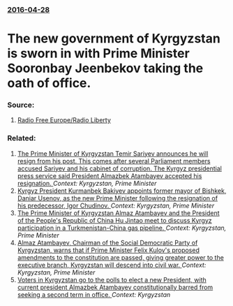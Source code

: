 ### [2016-04-28](/news/2016/04/28/index.md)

# The new government of Kyrgyzstan is sworn in with Prime Minister Sooronbay Jeenbekov taking the oath of office. 




### Source:

1. [Radio Free Europe/Radio Liberty](http://www.rferl.org/content/kyrgyzstan-new-government-oath-of-office/27704204.html)

### Related:

1. [The Prime Minister of Kyrgyzstan Temir Sariyev announces he will resign from his post. This comes after several Parliament members accused Sariyev and his cabinet of corruption. The Kyrgyz presidential press service said President Almazbek Atambayev accepted his resignation. ](/news/2016/04/11/the-prime-minister-of-kyrgyzstan-temir-sariyev-announces-he-will-resign-from-his-post-this-comes-after-several-parliament-members-accused-s.md) _Context: Kyrgyzstan, Prime Minister_
2. [ Kyrgyz President Kurmanbek Bakiyev appoints former mayor of Bishkek, Daniar Usenov, as the new Prime Minister following the resignation of his predecessor, Igor Chudinov. ](/news/2009/10/21/kyrgyz-president-kurmanbek-bakiyev-appoints-former-mayor-of-bishkek-daniar-usenov-as-the-new-prime-minister-following-the-resignation-of.md) _Context: Kyrgyzstan, Prime Minister_
3. [ The Prime Minister of Kyrgyzstan Almaz Atambayev and the President of the People's Republic of China Hu Jintao meet to discuss Kyrgyz participation in a Turkmenistan-China gas pipeline. ](/news/2007/08/16/the-prime-minister-of-kyrgyzstan-almaz-atambayev-and-the-president-of-the-people-s-republic-of-china-hu-jintao-meet-to-discuss-kyrgyz-parti.md) _Context: Kyrgyzstan, Prime Minister_
4. [ Almaz Atambayev, Chairman of the Social Democratic Party of Kyrgyzstan, warns that if Prime Minister Felix Kulov's proposed amendments to the constitution are passed, giving greater power to the executive branch, Kyrgyzstan will descend into civil war. ](/news/2006/12/26/almaz-atambayev-chairman-of-the-social-democratic-party-of-kyrgyzstan-warns-that-if-prime-minister-felix-kulov-s-proposed-amendments-to-t.md) _Context: Kyrgyzstan, Prime Minister_
5. [Voters in Kyrgyzstan go to the polls to elect a new President, with current president Almazbek Atambayev constitutionally barred from seeking a second term in office. ](/news/2017/10/15/voters-in-kyrgyzstan-go-to-the-polls-to-elect-a-new-president-with-current-president-almazbek-atambayev-constitutionally-barred-from-seekin.md) _Context: Kyrgyzstan_
